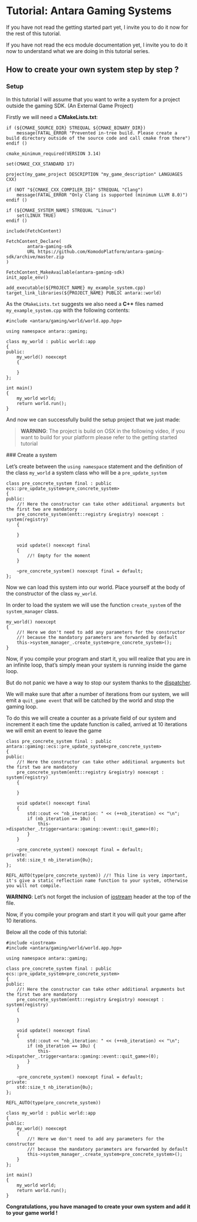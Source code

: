 # Tutorial: Antara Gaming Systems

If you have not read the getting started part yet, I invite you to do it now for the rest of this tutorial.

If you have not read the ecs module documentation yet, I invite you to do it now to understand what we are doing in this tutorial series.

## How to create your own system step by step ?

### Setup

In this tutorial I will assume that you want to write a system for a project outside the gaming SDK. (An External Game Project)

Firstly we will need a **CMakeLists.txt**:

```
if (${CMAKE_SOURCE_DIR} STREQUAL ${CMAKE_BINARY_DIR})
    message(FATAL_ERROR "Prevented in-tree build. Please create a build directory outside of the source code and call cmake from there")
endif ()

cmake_minimum_required(VERSION 3.14)

set(CMAKE_CXX_STANDARD 17)

project(my_game_project DESCRIPTION "my_game_description" LANGUAGES CXX)

if (NOT "${CMAKE_CXX_COMPILER_ID}" STREQUAL "Clang")
    message(FATAL_ERROR "Only Clang is supported (minimum LLVM 8.0)")
endif ()

if (${CMAKE_SYSTEM_NAME} STREQUAL "Linux")
    set(LINUX TRUE)
endif ()

include(FetchContent)

FetchContent_Declare(
        antara-gaming-sdk
        URL https://github.com/KomodoPlatform/antara-gaming-sdk/archive/master.zip
)

FetchContent_MakeAvailable(antara-gaming-sdk)
init_apple_env()

add_executable(${PROJECT_NAME} my_example_system.cpp)
target_link_libraries(${PROJECT_NAME} PUBLIC antara::world)
```

As the `CMakeLists.txt` suggests we also need a **C++** files named `my_example_system.cpp` with the following contents:

```
#include <antara/gaming/world/world.app.hpp>

using namespace antara::gaming;

class my_world : public world::app
{
public:
    my_world() noexcept
    {

    }
};

int main()
{
    my_world world;
    return world.run();
}
```

And now we can successfully build the setup project that we just made:

> **WARNING**: The project is build on OSX in the following video, if you want to build for your platform please refer to the getting started tutorial

<embed>
    <script id="asciicast-RuOAzT29eEl51cOrsnX1yEFyo" src="https://asciinema.org/a/RuOAzT29eEl51cOrsnX1yEFyo.js" async data-speed="3" data-size="small"></script>
</embed>### Create a system

Let’s create between the `using namespace` statement and the definition of the class `my_world` a system class who will be a `pre_update_system`

```
class pre_concrete_system final : public ecs::pre_update_system<pre_concrete_system>
{
public:
    //! Here the constructor can take other additional arguments but the first two are mandatory
    pre_concrete_system(entt::registry &registry) noexcept : system(registry)
    {

    }

    void update() noexcept final
    {
        //! Empty for the moment
    }

    ~pre_concrete_system() noexcept final = default;
};
```

Now we can load this system into our world. Place yourself at the body of the constructor of the class `my_world`.

In order to load the system we will use the function `create_system` of the `system_manager` class.

```
my_world() noexcept
{
    //! Here we don't need to add any parameters for the constructor
    //! because the mandatory parameters are forwarded by default
    this->system_manager_.create_system<pre_concrete_system>();
}
```

Now, if you compile your program and start it, you will realize that you are in an infinite loop, that’s simply mean your system is running inside the game loop.

But do not panic we have a way to stop our system thanks to the [dispatcher](https://github.com/skypjack/entt/wiki/Crash-Course:-events,-signals-and-everything-in-between#event-dispatcher).

We will make sure that after a number of iterations from our system, we will emit a `quit_game event` that will be catched by the world and stop the gaming loop.

To do this we will create a counter as a private field of our system and increment it each time the update function is called, arrived at 10 iterations we will emit an event to leave the game

```
class pre_concrete_system final : public antara::gaming::ecs::pre_update_system<pre_concrete_system>
{
public:
    //! Here the constructor can take other additional arguments but the first two are mandatory
    pre_concrete_system(entt::registry &registry) noexcept : system(registry)
    {

    }

    void update() noexcept final
    {
        std::cout << "nb_iteration: " << (++nb_iteration) << "\n";
        if (nb_iteration == 10u) {
            this->dispatcher_.trigger<antara::gaming::event::quit_game>(0);
        }
    }

    ~pre_concrete_system() noexcept final = default;
private:
    std::size_t nb_iteration{0u};
};

REFL_AUTO(type(pre_concrete_system)) //! This line is very important, it's give a static reflection name function to your system, otherwise you will not compile.
```

**WARNING**: Let’s not forget the inclusion of [iostream](https://en.cppreference.com/w/cpp/header/iostream) header at the top of the file.

Now, if you compile your program and start it you will quit your game after 10 iterations.

Below all the code of this tutorial:

```
#include <iostream>
#include <antara/gaming/world/world.app.hpp>

using namespace antara::gaming;

class pre_concrete_system final : public ecs::pre_update_system<pre_concrete_system>
{
public:
    //! Here the constructor can take other additional arguments but the first two are mandatory
    pre_concrete_system(entt::registry &registry) noexcept : system(registry)
    {

    }

    void update() noexcept final
    {
        std::cout << "nb_iteration: " << (++nb_iteration) << "\n";
        if (nb_iteration == 10u) {
            this->dispatcher_.trigger<antara::gaming::event::quit_game>(0);
        }
    }

    ~pre_concrete_system() noexcept final = default;
private:
    std::size_t nb_iteration{0u};
};

REFL_AUTO(type(pre_concrete_system))

class my_world : public world::app
{
public:
    my_world() noexcept
    {
        //! Here we don't need to add any parameters for the constructor
        //! because the mandatory parameters are forwarded by default
        this->system_manager_.create_system<pre_concrete_system>();
    }
};

int main()
{
    my_world world;
    return world.run();
}
```

**Congratulations, you have managed to create your own system and add it to your game world !**


